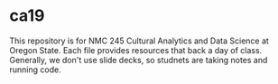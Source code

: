 # ca19
This repository is for NMC 245 Cultural Analytics and Data Science at Oregon State.
Each file provides resources that back a day of class. Generally, we don't use slide decks, so studnets are taking notes and running code. 
